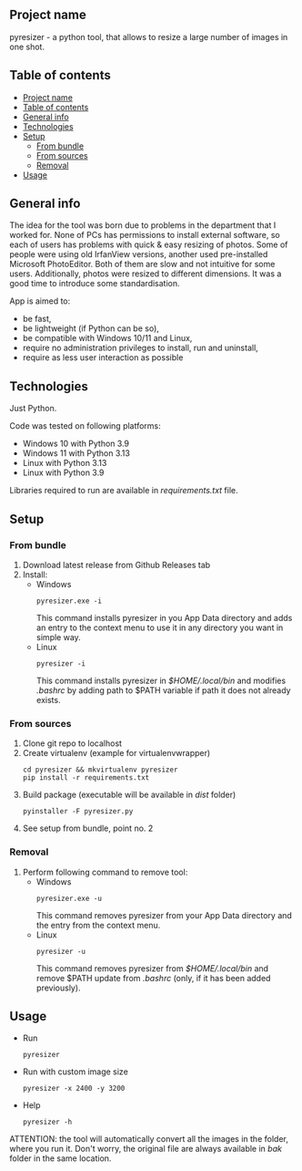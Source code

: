 ## Project name
pyresizer - a python tool, that allows to resize a large number of images in one shot.

## Table of contents
- [Project name](#project-name)
- [Table of contents](#table-of-contents)
- [General info](#general-info)
- [Technologies](#technologies)
- [Setup](#setup)
  - [From bundle](#from-bundle)
  - [From sources](#from-sources)
  - [Removal](#removal)
- [Usage](#usage)


## General info
The idea for the tool was born due to problems in the department that I worked for. None of PCs has permissions to install external software, so each of users 
has problems with quick & easy resizing of photos. Some of people were using old IrfanView versions, another used pre-installed Microsoft PhotoEditor.  Both of them are slow and not intuitive for some users. Additionally, photos were resized to different dimensions. It was a good time to introduce some standardisation.

App is aimed to:
  - be fast,  
  - be lightweight (if Python can be so),
  - be compatible with Windows 10/11 and Linux,
  - require no administration privileges to install, run and uninstall,
  - require as less user interaction as possible 

## Technologies
Just Python.

Code was tested on following platforms:
  - Windows 10 with Python 3.9
  - Windows 11 with Python 3.13
  - Linux with Python 3.13
  - Linux with Python 3.9

Libraries required to run are available in *requirements.txt* file.

## Setup

### From bundle

1. Download latest release from Github Releases tab
2. Install:
     - Windows
       ```
       pyresizer.exe -i
       ```
       This command installs pyresizer in you App Data directory and adds an entry to the context menu to use it in any directory you want in simple way.
     - Linux
       ```
       pyresizer -i
       ```
       This command installs pyresizer in *$HOME/.local/bin* and modifies *.bashrc* by adding path to $PATH variable if path it does not already exists.

### From sources

1. Clone git repo to localhost
2. Create virtualenv (example for virtualenvwrapper)
    ```
    cd pyresizer && mkvirtualenv pyresizer
    pip install -r requirements.txt
    ```
3. Build package (executable will be available in *dist* folder)
    ```
    pyinstaller -F pyresizer.py
    ```
4. See setup from bundle, point no. 2

### Removal

1. Perform following command to remove tool:
     - Windows
       ```
       pyresizer.exe -u
       ```
       This command removes pyresizer from your App Data directory and the entry from the context menu.
     - Linux
       ```
       pyresizer -u
       ```
       This command removes pyresizer from *$HOME/.local/bin* and remove $PATH update from *.bashrc* (only, if it has been added previously).

## Usage

- Run
  ```
  pyresizer
  ```
- Run with custom image size
  ```
  pyresizer -x 2400 -y 3200
  ```
- Help
  ```
  pyresizer -h
  ```

ATTENTION: the tool will automatically convert all the images in the folder, where you run it.
Don't worry, the original file are always available in *bak* folder in the same location.
